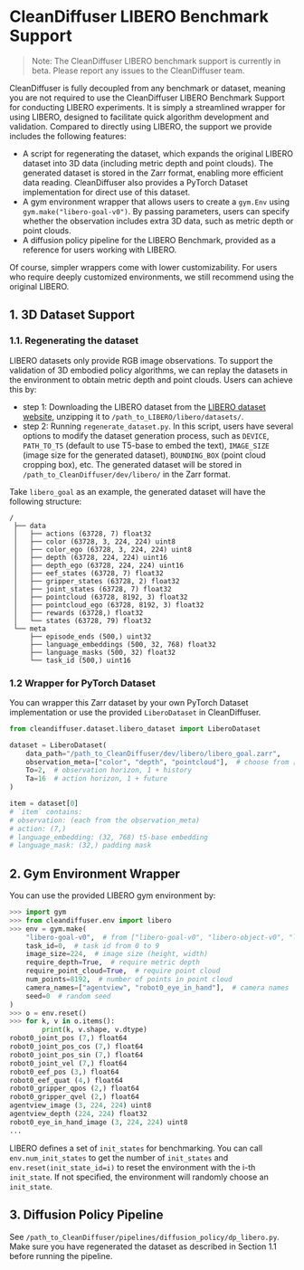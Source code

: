 # CleanDiffuser LIBERO Benchmark Support

> Note: The CleanDiffuser LIBERO benchmark support is currently in beta. Please report any issues to the CleanDiffuser team.

CleanDiffuser is fully decoupled from any benchmark or dataset, meaning you are not required to use the CleanDiffuser LIBERO Benchmark Support for conducting LIBERO experiments. It is simply a streamlined wrapper for using LIBERO, designed to facilitate quick algorithm development and validation. Compared to directly using LIBERO, the support we provide includes the following features:  

- A script for regenerating the dataset, which expands the original LIBERO dataset into 3D data (including metric depth and point clouds). The generated dataset is stored in the Zarr format, enabling more efficient data reading. CleanDiffuser also provides a PyTorch Dataset implementation for direct use of this dataset.  
- A gym environment wrapper that allows users to create a `gym.Env` using `gym.make("libero-goal-v0")`. By passing parameters, users can specify whether the observation includes extra 3D data, such as metric depth or point clouds.  
- A diffusion policy pipeline for the LIBERO Benchmark, provided as a reference for users working with LIBERO.  

Of course, simpler wrappers come with lower customizability. For users who require deeply customized environments, we still recommend using the original LIBERO.

## 1. 3D Dataset Support

### 1.1. Regenerating the dataset

LIBERO datasets only provide RGB image observations. To support the validation of 3D embodied policy algorithms, we can replay the datasets in the environment to obtain metric depth and point clouds. Users can achieve this by:
- step 1: Downloading the LIBERO dataset from the [LIBERO dataset website](https://libero-project.github.io/datasets), unzipping it to `/path_to_LIBERO/libero/datasets/`.
- step 2: Running `regenerate_dataset.py`. In this script, users have several options to modify the dataset generation process, such as `DEVICE`, `PATH_TO_T5` (default to use T5-base to embed the text), `IMAGE_SIZE` (image size for the generated dataset), `BOUNDING_BOX` (point cloud cropping box), etc. The generated dataset will be stored in `/path_to_CleanDiffuser/dev/libero/` in the Zarr format.

Take `libero_goal` as an example, the generated dataset will have the following structure:
```
/
 ├── data
 │   ├── actions (63728, 7) float32
 │   ├── color (63728, 3, 224, 224) uint8
 │   ├── color_ego (63728, 3, 224, 224) uint8
 │   ├── depth (63728, 224, 224) uint16
 │   ├── depth_ego (63728, 224, 224) uint16
 │   ├── eef_states (63728, 7) float32
 │   ├── gripper_states (63728, 2) float32
 │   ├── joint_states (63728, 7) float32
 │   ├── pointcloud (63728, 8192, 3) float32
 │   ├── pointcloud_ego (63728, 8192, 3) float32
 │   ├── rewards (63728,) float32
 │   └── states (63728, 79) float32
 └── meta
     ├── episode_ends (500,) uint32
     ├── language_embeddings (500, 32, 768) float32
     ├── language_masks (500, 32) float32
     └── task_id (500,) uint16
```

### 1.2 Wrapper for PyTorch Dataset
You can wrapper this Zarr dataset by your own PyTorch Dataset implementation or use the provided `LiberoDataset` in CleanDiffuser.

```python
from cleandiffuser.dataset.libero_dataset import LiberoDataset

dataset = LiberoDataset(
    data_path="/path_to_CleanDiffuser/dev/libero/libero_goal.zarr",
    observation_meta=["color", "depth", "pointcloud"],  # choose from ["color", "color_ego", "depth", "depth_ego", "pointcloud", "pointcloud_ego", "eef_states", "gripper_states", "joint_states", "states"], default to use all.
    To=2,  # observation horizon, 1 + history
    Ta=16  # action horizon, 1 + future
)

item = dataset[0]
# `item` contains:
# observation: (each from the observation_meta)
# action: (7,)
# language_embedding: (32, 768) t5-base embedding
# language_mask: (32,) padding mask
```

## 2. Gym Environment Wrapper

You can use the provided LIBERO gym environment by:
```python
>>> import gym
>>> from cleandiffuser.env import libero
>>> env = gym.make(
    "libero-goal-v0",  # from ["libero-goal-v0", "libero-object-v0", "libero-spatial-v0", "libero-10-v0", "libero-90-v0"],
    task_id=0,  # task id from 0 to 9
    image_size=224,  # image size (height, width)
    require_depth=True,  # require metric depth
    require_point_cloud=True,  # require point cloud
    num_points=8192,  # number of points in point cloud
    camera_names=["agentview", "robot0_eye_in_hand"],  # camera names
    seed=0  # random seed
)
>>> o = env.reset()
>>> for k, v in o.items():
        print(k, v.shape, v.dtype)
robot0_joint_pos (7,) float64
robot0_joint_pos_cos (7,) float64
robot0_joint_pos_sin (7,) float64
robot0_joint_vel (7,) float64
robot0_eef_pos (3,) float64
robot0_eef_quat (4,) float64
robot0_gripper_qpos (2,) float64
robot0_gripper_qvel (2,) float64
agentview_image (3, 224, 224) uint8
agentview_depth (224, 224) float32
robot0_eye_in_hand_image (3, 224, 224) uint8
...
```

LIBERO defines a set of `init_states` for benchmarking. You can call `env.num_init_states` to get the number of `init_states` and `env.reset(init_state_id=i)` to reset the environment with the i-th `init_state`. If not specified, the environment will randomly choose an `init_state`.

## 3. Diffusion Policy Pipeline

See `/path_to_CleanDiffuser/pipelines/diffusion_policy/dp_libero.py`. Make sure you have regenerated the dataset as described in Section 1.1 before running the pipeline.